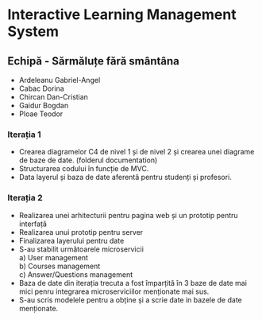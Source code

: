 # Interactive Learning Management System

## Echipă - Sărmăluțe fără smântâna
- Ardeleanu Gabriel-Angel
- Cabac Dorina
- Chircan Dan-Cristian
- Gaidur Bogdan
- Ploae Teodor 


### Iterația 1

- Crearea diagramelor C4 de nivel 1 și de nivel 2 și crearea unei diagrame de baze de date. (folderul documentation) 
- Structurarea codului în funcție de MVC.
- Data layerul și baza de date aferentă pentru studenți și profesori.

### Iterația 2 

- Realizarea unei arhitecturii pentru pagina web și un prototip pentru interfață
- Realizarea unui prototip pentru server 
- Finalizarea layerului pentru date 
- S-au stabilit următoarele microservicii<br> 
  a) User management<br>
  b) Courses management<br> 
  c) Answer/Questions management
 - Baza de date din iterația trecuta a fost împarțită în 3 baze de date mai mici penru  integrarea 
 microserviciilor menționate mai sus. 
 - S-au scris modelele pentru a obține și a scrie date in bazele de date menționate.
